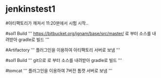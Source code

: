 # jenkinstest1
#아티팩토리가 깨져서 11:20분에서 시험 시작..

#sol1 Build
'''
https://bitbucket.org/jgnam/base/src/master/
로 부터 소스를 내려받아 gradle로 빌드
'''

#Artifactory
'''
플러그인을 이용하여 아티팩토리 서버로 보냄
'''

#sol1 Build
'''
git으로
로 부터 소스를 내려받아 gradle로 빌드
'''

#tomcat
'''
플러그인을 이용하여 7버전 톰캣 서버로 보냄
'''
